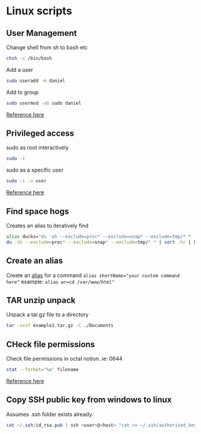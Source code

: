 # Linux scripts

## User Management

Change shell from sh to bash etc  
```bash
chsh -s /bin/bash
```

Add a user
```bash
sudo useradd -m daniel
```

Add to group
```bash
sudo usermod -aG sudo daniel
```

[Reference here][def]

## Privileged access 

sudo as root interactively  
```bash
sudo -i
```

sudo as a specific user  
```bash
sudo -i -u user
```

[Reference here][def2]

## Find space hogs

Creates an alias to iteratively find 
```bash
alias ducks="du -sh --exclude=proc* --exclude=snap* --exclude=tmp/* * | sort -hr | head"
du -sh --exclude=proc* --exclude=snap* --exclude=tmp/* * | sort -hr | head
```

## Create an alias

Create an [alias][def4] for a command
`alias shortName="your custom command here"`
example:
`alias wr=cd /var/www/html"`

## TAR unzip unpack

Unpack a tar.gz file to a directory  
```bash
tar -xvzf example1.tar.gz -C ./Documents
``` 

## CHeck file permissions

Check file permissions in octal notion. ie: 0644

```bash
stat --format="%a" filename
```

[Reference here][def3]

## Copy SSH public key from windows to linux

Assumes .ssh folder exists already.

```powershell
cat ~/.ssh/id_rsa.pub | ssh <user>@<host> "cat >> ~/.ssh/authorized_keys"
```

[def]: https://www.cyberciti.biz/faq/how-to-change-shell-to-bash/
[def2]: https://unix.stackexchange.com/questions/176997/sudo-as-another-user-with-their-environment
[def3]: https://www.baeldung.com/linux/get-octal-file-permissions#:~:text=The%20stat%20command%20is%20the,the%20filename%2C%20and%20many%20others.
[def4]: https://www.tecmint.com/create-alias-in-linux/